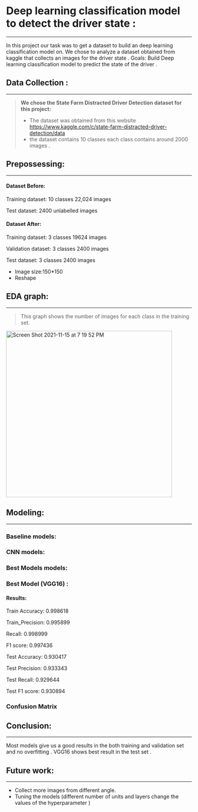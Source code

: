 # Deep learning classification model to detect the driver state :
---
In this project our task was to get a dataset to build an deep learning classification model on. We chose to analyze a dataset obtained from kaggle that collects an images for the driver state .
 Goals:
Build Deep learning classification model to predict the state of the driver .

## Data Collection :
---
>**We chose the State Farm Distracted Driver Detection dataset for this project:**
>- The dataset was obtained from  this website https://www.kaggle.com/c/state-farm-distracted-driver-detection/data 
>- the dataset contains 10 classes each class contains around 2000 images .

 
## Prepossessing:
---
#### Dataset Before:
Training dataset: 10 classes 22,024 images

Test dataset: 2400 unlabelled images

#### Dataset After:
Training dataset: 3 classes 19624 images

Validation dataset: 3 classes 2400 images

Test dataset: 3 classes 2400 images

- Image size:150*150
- Reshape  
## EDA graph:
---

>This graph shows the number of images for each class in the training set.

<img width="450" alt="Screen Shot 2021-11-15 at 7 19 52 PM" src="">

## Modeling:
----

###   Baseline models:


###  CNN models:



###  Best Models models:



### Best Model (VGG16) :
#### Results:
Train Accuracy: 0.998618 

Train_Precision: 0.995899 

Recall: 0.998999 

F1 score: 0.997436 

Test Accuracy: 0.930417 

Test Precision: 0.933343 

Test Recall: 0.929644 

Test F1 score: 0.930894 

### Confusion Matrix


## Conclusion:
---
Most models give us a good results in the both training and validation set and no overfitting .
VGG16 shows best result in the test set . 

## Future work:
---
- Collect more images from different angle.
- Tuning the models (different number of units and layers change the values of the hyperparameter )



